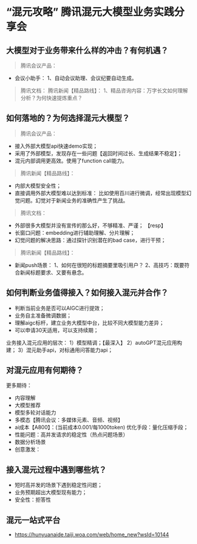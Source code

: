 # “混元攻略” 腾讯混元大模型业务实践分享会

## 大模型对于业务带来什么样的冲击？有何机遇？
> 腾讯会议产品：
- 会议小助手：
    1、自动会议助理、会议纪要自动生成。
> 腾讯文档：
> 腾讯新闻【精品路线】：
    1、精品咨询内容：万字长文如何理解分析？为何快速提炼重点？

## 如何落地的？为何选择混元大模型？
> 腾讯会议产品：
- 接入外部大模型api快速demo实现；
- 采用了外部模型，发现存在一些问题【返回时间过长、生成结果不稳定】；
- 混元内部调用更高效。使用了function call能力。

> 腾讯新闻【精品路线】：
- 内部大模型安全性；
- 直接调用外部大模型难以达到标准：
  比如使用百川进行微调，经常出现模型幻觉问题。幻觉对于新闻业务的准确性产生了挑战。

> 腾讯文档：
- 外部很多大模型并没有宣传的那么好，不够精准、严谨；
【resp】
- 长窗口问题：embedding进行辅助理解、分片理解；
- 幻觉问题的解决思路：通过探针识别潜在的bad case，进行干预；

> 腾讯新闻【精品路线】：
- 新闻push场景：
  1、如何在很短的标题摘要里吸引用户？
  2、高技巧：既要符合新闻标题要求、又要有悬念。

## 如何判断业务值得接入？如何接入混元并合作？
- 判断当前业务是否可以AIGC进行提效；
- 业务自主准备微调数据；
- 理解aigc标杆，建立业务大模型中台，比较不同大模型能力差异；
- 可以申请30天适用，可以支持续期；

业务接入混元应用的层次：
1）模型精调；【最深入】
2）autoGPT混元应用构建；
3）混元助手api，对标通用问答能力api；


## 对混元应用有何期待？
更多期待：
- 内容理解
- 大模型推荐
- 模型多轮对话能力
- 多模态【腾讯会议：多媒体元素、音频、视频】
- ai成本【A800】：(当前成本0.001/每1000token)
  优化手段：量化压缩手段；
- 性能问题：高并发请求的稳定性（热点问题场景）
- 数据分析场景
- 创意激发：

## 接入混元过程中遇到哪些坑？
- 短时高并发的场景下遇到稳定性问题；
- 业务预期超出大模型现有能力；
- 安全性：拒答性

## 混元一站式平台
- https://hunyuanaide.taiji.woa.com/web/home_new?wsId=10144